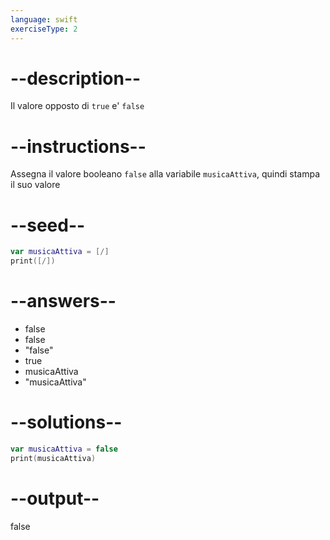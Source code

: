 ```yaml
---
language: swift
exerciseType: 2
---
```


# --description--

Il valore opposto di `true` e' `false`

# --instructions--

Assegna il valore booleano `false` alla variabile `musicaAttiva`, quindi stampa il suo valore

# --seed--

```swift
var musicaAttiva = [/]
print([/])
```

# --answers--

- false
- false
- "false"
- true
- musicaAttiva
- "musicaAttiva"

# --solutions--

```swift
var musicaAttiva = false
print(musicaAttiva)
```

# --output--

false
